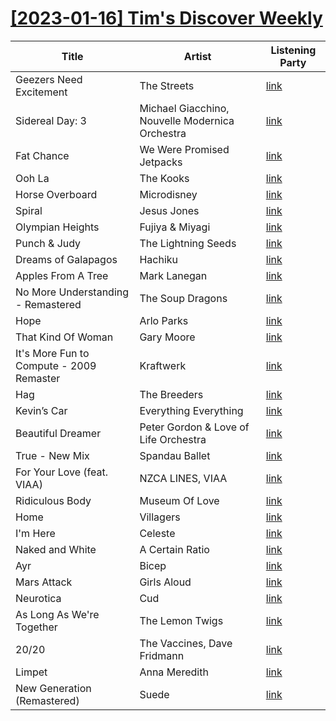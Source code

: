 # [[2023-01-16] Tim's Discover Weekly](https://open.spotify.com/user/zachthehammer/playlist/4WYQTSXfL2hCzujNsBMty1)

| Title | Artist | Listening Party |
| --- | --- | --- |
| Geezers Need Excitement | The Streets | [link](https://timstwitterlisteningparty.com/pages/replay/feed_189.html) |
| Sidereal Day: 3 | Michael Giacchino, Nouvelle Modernica Orchestra | [link](https://timstwitterlisteningparty.com/pages/replay/feed_528.html) |
| Fat Chance | We Were Promised Jetpacks | [link](https://timstwitterlisteningparty.com/pages/replay/feed_916.html) |
| Ooh La | The Kooks | [link](https://timstwitterlisteningparty.com/pages/replay/feed_629.html) |
| Horse Overboard | Microdisney | [link](https://timstwitterlisteningparty.com/pages/replay/feed_887.html) |
| Spiral | Jesus Jones | [link](https://timstwitterlisteningparty.com/pages/replay/feed_699.html) |
| Olympian Heights | Fujiya & Miyagi | [link](https://timstwitterlisteningparty.com/pages/replay/feed_1172.html) |
| Punch & Judy | The Lightning Seeds | [link](https://timstwitterlisteningparty.com/pages/replay/feed_37.html) |
| Dreams of Galapagos | Hachiku | [link](https://timstwitterlisteningparty.com/pages/replay/feed_846.html) |
| Apples From A Tree | Mark Lanegan | [link](https://timstwitterlisteningparty.com/pages/replay/feed_627.html) |
| No More Understanding - Remastered | The Soup Dragons | [link](https://timstwitterlisteningparty.com/pages/replay/feed_842.html) |
| Hope | Arlo Parks | [link](https://timstwitterlisteningparty.com/pages/replay/feed_642.html) |
| That Kind Of Woman | Gary Moore | [link]() |
| It's More Fun to Compute - 2009 Remaster | Kraftwerk | [link]() |
| Hag | The Breeders | [link](https://timstwitterlisteningparty.com/pages/replay/feed_81.html) |
| Kevin’s Car | Everything Everything | [link](https://timstwitterlisteningparty.com/pages/replay/feed_1080.html) |
| Beautiful Dreamer | Peter Gordon & Love of Life Orchestra | [link](https://timstwitterlisteningparty.com/pages/replay/feed_269.html) |
| True - New Mix | Spandau Ballet | [link](https://timstwitterlisteningparty.com/pages/replay/feed_199.html) |
| For Your Love (feat. VIAA) | NZCA LINES, VIAA | [link](https://timstwitterlisteningparty.com/pages/replay/feed_320.html) |
| Ridiculous Body | Museum Of Love | [link](https://timstwitterlisteningparty.com/pages/replay/feed_896.html) |
| Home | Villagers | [link](https://timstwitterlisteningparty.com/pages/replay/feed_330.html) |
| I'm Here | Celeste | [link](https://timstwitterlisteningparty.com/pages/replay/feed_908.html) |
| Naked and White | A Certain Ratio | [link](https://timstwitterlisteningparty.com/pages/replay/feed_203.html) |
| Ayr | Bicep | [link](https://timstwitterlisteningparty.com/pages/replay/feed_405.html) |
| Mars Attack | Girls Aloud | [link]() |
| Neurotica | Cud | [link](https://timstwitterlisteningparty.com/pages/replay/feed_679.html) |
| As Long As We're Together | The Lemon Twigs | [link](https://timstwitterlisteningparty.com/pages/replay/feed_331.html) |
| 20/20 | The Vaccines, Dave Fridmann | [link](https://timstwitterlisteningparty.com/pages/replay/feed_305.html) |
| Limpet | Anna Meredith | [link](https://timstwitterlisteningparty.com/pages/replay/feed_192.html) |
| New Generation (Remastered) | Suede | [link](https://timstwitterlisteningparty.com/pages/replay/feed_39.html) |
